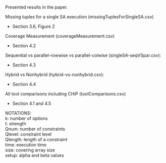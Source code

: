 Presented results in the paper.

Missing tuples for a single SA execution (missingTuplesForSingleSA.csv)
* Section 3.6, Figure 2

Coverage Measurement (coverageMeasurement.csv)
* Section 4.2

Sequential vs parallel-rowwise vs parallel-colwise (singleSA-seqVSpar.csv):
* Section 4.3

Hybrid vs Nonhybrid (hybrid-vs-nonhybrid.csv):
* Section 4.4

All tool comparisons including CHiP (toolComparisons.csv)
* Section 4.1 and 4.5


NOTATIONS:   
k: number of options   
t: strength   
Qnum: number of constraints   
Qlevel: constraint level   
Qlength: length of a constraint   
time: execution time   
size: covering array size   
setup: alpha and beta values   


